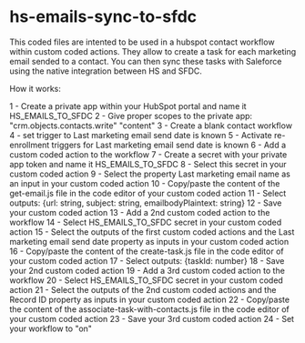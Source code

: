 # hs-emails-sync-to-sfdc

This coded files are intented to be used in a hubspot contact workflow within custom coded actions. They allow to create a task for each marketing email sended to a contact. You can then sync these tasks with Saleforce using the native integration between HS and SFDC. 

How it works:

1 - Create a private app within your HubSpot portal and name it HS_EMAILS_TO_SFDC
2 - Give proper scopes to the private app: "crm.objects.contacts.write" "content"
3 - Create a blank contact workflow
4 - set trigger to Last marketing email send date is known
5 - Activate re-enrollment triggers for Last marketing email send date is known
6 - Add a custom coded action to the workflow
7 - Create a secret with your private app token and name it HS_EMAILS_TO_SFDC
8 - Select this secret in your custom coded action
9 - Select the property Last marketing email name as an input in your custom coded action
10 - Copy/paste the content of the get-email.js file in the code editor of your custom coded action
11 - Select outputs: {url: string, subject: string, emailbodyPlaintext: string}
12 - Save your custom coded action
13 - Add a 2nd custom coded action to the workflow
14 - Select HS_EMAILS_TO_SFDC secret in your custom coded action
15 - Select the outputs of the first custom coded actions and the Last marketing email send date property as inputs in your custom coded action
16 - Copy/paste the content of the create-task.js file in the code editor of your custom coded action
17 - Select outputs: {taskId: number}
18 - Save your 2nd custom coded action
19 - Add a 3rd custom coded action to the workflow
20 - Select HS_EMAILS_TO_SFDC secret in your custom coded action
21 - Select the outputs of the 2nd custom coded actions and the Record ID property as inputs in your custom coded action
22 - Copy/paste the content of the associate-task-with-contacts.js file in the code editor of your custom coded action
23 - Save your 3rd custom coded action
24 - Set your workflow to "on"
